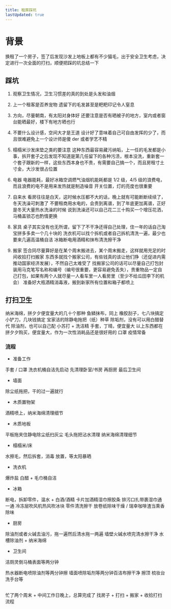 ```yaml
---
title: 租房踩坑
lastUpdated: true
---
```


# 背景

换租了一个房子，签了后发现沙发上地板上都有不少猫毛，出于安全卫生考虑，决定进行一次全面的打扫，顺便把踩的坑总结一下

## 踩坑

1. 观察卫生情况，卫生习惯差的真的到处是头发和油烟

2. 上一个租客是否养宠物
   遗留下的毛发甚至是粑粑印记令人窒息

3. 方向，尽量朝南，有太阳对身体好
   还要注意是否有晒被子的地方，室内或者窗台能晒最好，楼下有地方晒也行

4. 不要什么设计感，空间大才是王道
   设计好了意味着自己可自由发挥的少了，而且很难避免上一个设计师是傻 der 或者学艺不精

5. 榻榻米沙发床垫之类的要注意
   这种东西最容易藏污纳垢，上一任的毛发都是小事，拆开套子之后发现不知道是第几任留下的各种污渍，根本没洗，重新套一个套子跟新的一样，这些东西本身也不贵，有需要自己搞一个，而且房租寸土寸金，大沙发很占位置

6. 电器
   电器能耗，最好冰箱空调燃气油烟机能耗都是 1/2 级，4/5 级的浪费电，而且浪费的电不是用来发热就是制造噪音
   开关位置，灯的亮度也很重要

7. 自来水
   看房往往是白天，这时候水压都不大的话，晚上就有可能断断续续了，冬天洗澡可刺激了
   不要租商用水电的，会贵到离谱，到了年底更加离谱，正好是冬天大量热水洗澡的时候
   说到洗澡还可以自己花二三十购买一个增压花洒，马桶盖锁芯也酌情更换

8. 家具
   桌子其实没有也无所谓，留下了不干净还得自己处理，住一年的话自己淘宝拼多多卖一个几十块的
   洗衣机可以找个拆机或者自己拆机清洗一遍，最少也要来几遍高温桶自洁
   冰箱断电用酒精和抹布清洗擦干净

9. 搬家
   签合同尽量算好是在某个周末搬进去，某个周末搬走，这样就用充足的时间收拾打扫搬家
   东西多就找个搬家公司，有些钱真的该让他们挣（还促进内需推动国家经济发展），不然自己太难受了
   找搬家公司的话可以尽量自己打包封装用马克笔写名称和编号（编号很重要，更容易避免丢失），贵重物品一定自己打包，如果有两个人就尽量一人看车里一人看房里（至少不给瓜田李下的机会）
   准备好大瓶酒精消毒液，搬到新家所有位置和箱子都喷上

## 打扫卫生

纳米海绵，拼夕夕便宜量大的几十个那种
鱼鳞抹布，同上
橡胶刮子，七八块搞定
小铲刀，几块钱搞定
宝家洁的除静电拖把（纸）种草
除垢剂，没有可以用白醋替代
除油剂，也可以自己配 小苏打 + 洗洁精
手套，丁晴，便宜量大
以上东西都在拼夕夕购买，便宜量大，作为一次性消耗品还是很好用的
口罩 疫情常备

### 流程

- 准备工作

手套 / 口罩
洗衣机桶自洁先启动
先清理卧室/书房
再厨房
最后卫生间

- 墙面

除尘纸拖把，干的过一遍就行

- 木质置物架

酒精喷上，纳米海绵清理细节

- 木质地板

平板拖夹住静电除尘纸扫灰尘
毛头拖把沾水清理
纳米海绵清理细节

- 榻榻米/床

水擦毛，然后拆套，消毒
放置，等太阳暴晒

- 洗衣机

爆炸盐
白醋 + 毛巾桶自洁

- 冰箱

断电，拆卸零件，温水 + 白酒/酒精
卡片加酒精湿巾擦胶条
排污口扎带裹湿巾通一通
冷冻层吹风机热风吹冰块
零件清洗擦干
放卷纸除味干燥 / 瑞幸咖啡渣当熏香除味

- 厨房

除油剂或者火碱去油污，拖一遍然后清水拖一两遍
墙壁火碱水喷完清水擦干净
水槽除油剂 + 纳米海绵

- 卫生间

洁厕灵倒马桶表面等两分钟

热水器断电喷除油剂等两分钟擦
墙面喷除垢剂等两分钟百洁布擦干净
擦顶
梳妆台洗手台等

##

忙了两个周末 + 中间工作日晚上，总算完成了 找房子 + 打扫 + 搬家 + 收拾打扫 流程

